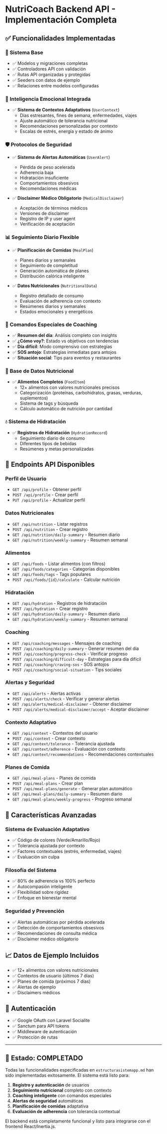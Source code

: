 # NutriCoach Backend API - Implementación Completa

## ✅ Funcionalidades Implementadas

### 🔧 **Sistema Base**
- ✅ Modelos y migraciones completas
- ✅ Controladores API con validación
- ✅ Rutas API organizadas y protegidas
- ✅ Seeders con datos de ejemplo
- ✅ Relaciones entre modelos configuradas

### 🧠 **Inteligencia Emocional Integrada**
- ✅ **Sistema de Contextos Adaptativos** (`UserContext`)
  - Días estresantes, fines de semana, enfermedades, viajes
  - Ajuste automático de tolerancia nutricional
  - Recomendaciones personalizadas por contexto
  - Escalas de estrés, energía y estado de ánimo

### 🛡️ **Protocolos de Seguridad**
- ✅ **Sistema de Alertas Automáticas** (`UserAlert`)
  - Pérdida de peso acelerada
  - Adherencia baja
  - Hidratación insuficiente
  - Comportamientos obsesivos
  - Recomendaciones médicas

- ✅ **Disclaimer Médico Obligatorio** (`MedicalDisclaimer`)
  - Aceptación de términos médicos
  - Versiones de disclaimer
  - Registro de IP y user agent
  - Verificación de aceptación

### 📊 **Seguimiento Diario Flexible**
- ✅ **Planificación de Comidas** (`MealPlan`)
  - Planes diarios y semanales
  - Seguimiento de completitud
  - Generación automática de planes
  - Distribución calórica inteligente

- ✅ **Datos Nutricionales** (`NutritionalData`)
  - Registro detallado de consumo
  - Evaluación de adherencia con contexto
  - Resúmenes diarios y semanales
  - Estados emocionales y energéticos

### 🎯 **Comandos Especiales de Coaching**
- ✅ **Resumen del día**: Análisis completo con insights
- ✅ **¿Cómo voy?**: Estado vs objetivos con tendencias
- ✅ **Día difícil**: Modo comprensivo con estrategias
- ✅ **SOS antojo**: Estrategias inmediatas para antojos
- ✅ **Situación social**: Tips para eventos y restaurantes

### 🍎 **Base de Datos Nutricional**
- ✅ **Alimentos Completos** (`FoodItem`)
  - 12+ alimentos con valores nutricionales precisos
  - Categorización (proteínas, carbohidratos, grasas, verduras, suplementos)
  - Sistema de tags y búsqueda
  - Cálculo automático de nutrición por cantidad

### 💧 **Sistema de Hidratación**
- ✅ **Registros de Hidratación** (`HydrationRecord`)
  - Seguimiento diario de consumo
  - Diferentes tipos de bebidas
  - Resúmenes y metas personalizadas

## 🚀 **Endpoints API Disponibles**

### **Perfil de Usuario**
- `GET /api/profile` - Obtener perfil
- `POST /api/profile` - Crear perfil
- `PUT /api/profile` - Actualizar perfil

### **Datos Nutricionales**
- `GET /api/nutrition` - Listar registros
- `POST /api/nutrition` - Crear registro
- `GET /api/nutrition/daily-summary` - Resumen diario
- `GET /api/nutrition/weekly-summary` - Resumen semanal

### **Alimentos**
- `GET /api/foods` - Listar alimentos (con filtros)
- `GET /api/foods/categories` - Categorías disponibles
- `GET /api/foods/tags` - Tags populares
- `POST /api/foods/{id}/calculate` - Calcular nutrición

### **Hidratación**
- `GET /api/hydration` - Registros de hidratación
- `POST /api/hydration` - Crear registro
- `GET /api/hydration/daily-summary` - Resumen diario
- `GET /api/hydration/weekly-summary` - Resumen semanal

### **Coaching**
- `GET /api/coaching/messages` - Mensajes de coaching
- `POST /api/coaching/daily-summary` - Generar resumen del día
- `POST /api/coaching/progress-check` - Verificar progreso
- `POST /api/coaching/difficult-day` - Estrategias para día difícil
- `POST /api/coaching/craving-sos` - SOS antojos
- `POST /api/coaching/social-situation` - Tips sociales

### **Alertas y Seguridad**
- `GET /api/alerts` - Alertas activas
- `POST /api/alerts/check` - Verificar y generar alertas
- `GET /api/alerts/medical-disclaimer` - Obtener disclaimer
- `POST /api/alerts/medical-disclaimer/accept` - Aceptar disclaimer

### **Contexto Adaptativo**
- `GET /api/context` - Contextos del usuario
- `POST /api/context` - Crear contexto
- `GET /api/context/tolerance` - Tolerancia ajustada
- `GET /api/context/adherence` - Evaluación con contexto
- `GET /api/context/recommendations` - Recomendaciones contextuales

### **Planes de Comida**
- `GET /api/meal-plans` - Planes de comida
- `POST /api/meal-plans` - Crear plan
- `POST /api/meal-plans/generate` - Generar plan automático
- `GET /api/meal-plans/daily-summary` - Resumen diario
- `GET /api/meal-plans/weekly-progress` - Progreso semanal

## 🎨 **Características Avanzadas**

### **Sistema de Evaluación Adaptativo**
- ✅ Código de colores (Verde/Amarillo/Rojo)
- ✅ Tolerancia ajustada por contexto
- ✅ Factores contextuales (estrés, enfermedad, viajes)
- ✅ Evaluación sin culpa

### **Filosofía del Sistema**
- ✅ 80% de adherencia vs 100% perfecto
- ✅ Autocompasión inteligente
- ✅ Flexibilidad sobre rigidez
- ✅ Enfoque en bienestar mental

### **Seguridad y Prevención**
- ✅ Alertas automáticas por pérdida acelerada
- ✅ Detección de comportamientos obsesivos
- ✅ Recomendaciones de consulta médica
- ✅ Disclaimer médico obligatorio

## 📈 **Datos de Ejemplo Incluidos**
- ✅ 12+ alimentos con valores nutricionales
- ✅ Contextos de usuario (últimos 7 días)
- ✅ Planes de comida (próximos 7 días)
- ✅ Alertas de ejemplo
- ✅ Disclaimers médicos

## 🔐 **Autenticación**
- ✅ Google OAuth con Laravel Socialite
- ✅ Sanctum para API tokens
- ✅ Middleware de autenticación
- ✅ Protección de rutas

---

## 🎯 **Estado: COMPLETADO**

Todas las funcionalidades especificadas en `estructurasistemapp.md` han sido implementadas exitosamente. El sistema está listo para:

1. **Registro y autenticación** de usuarios
2. **Seguimiento nutricional** completo con contexto
3. **Coaching inteligente** con comandos especiales
4. **Alertas de seguridad** automáticas
5. **Planificación de comidas** adaptativa
6. **Evaluación de adherencia** con tolerancia contextual

El backend está completamente funcional y listo para integrarse con el frontend React/Inertia.js.
